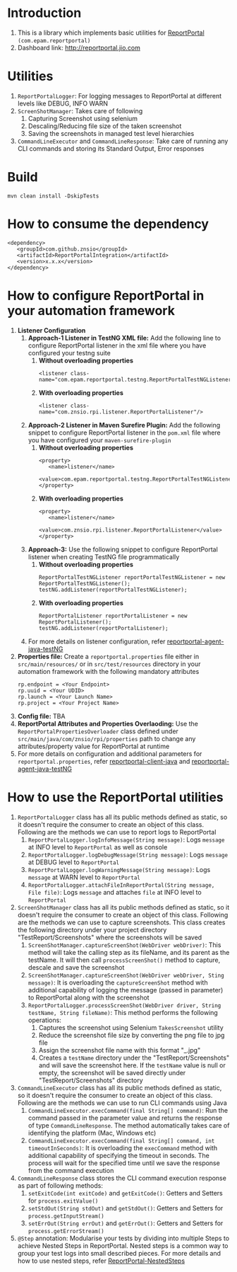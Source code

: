 # Introduction
1. This is a library which implements basic utilities for [ReportPortal](https://reportportal.io/docs/) `(com.epam.reportportal)`
2. Dashboard link: http://reportportal.jio.com

# Utilities
1. `ReportPortalLogger`: For logging messages to ReportPortal at different levels like DEBUG, INFO WARN
2. `ScreenShotManager`: Takes care of following
    1. Capturing Screenshot using selenium
    2. Descaling/Reducing file size of the taken screenshot
    3. Saving the screenshots in managed test level hierarchies
3. `CommandLineExecutor` and `CommandLineResponse`: Take care of running any CLI commands and storing its Standard Output, Error responses

# Build
`mvn clean install -DskipTests`

# How to consume the dependency
   ```
   <dependency>
      <groupId>com.github.znsio</groupId>
      <artifactId>ReportPortalIntegration</artifactId>
      <version>x.x.x</version>
   </dependency>
   ```

# How to configure ReportPortal in your automation framework
1. **Listener Configuration**
    1. **Approach-1 Listener in TestNG XML file:** Add the following line to configure ReportPortal listener in the xml file where you have configured your testng suite
        1. **Without overloading properties**
           ```
           <listener class-name="com.epam.reportportal.testng.ReportPortalTestNGListener"/>
           ```
        2. **With overloading properties**
           ```
           <listener class-name="com.znsio.rpi.listener.ReportPortalListener"/>
           ```
    2. **Approach-2 Listener in Maven Surefire Plugin:** Add the following snippet to configure ReportPortal listener in the `pom.xml` file where you have configured your `maven-surefire-plugin`
        1. **Without overloading properties**
           ```
           <property>
              <name>listener</name>
              <value>com.epam.reportportal.testng.ReportPortalTestNGListener</value>
           </property>
           ```
        2. **With overloading properties**
           ```
           <property>
              <name>listener</name>
              <value>com.znsio.rpi.listener.ReportPortalListener</value>
           </property>
           ```
    2. **Approach-3:** Use the following snippet to configure ReportPortal listener when creating TestNG file programmatically
        1. **Without overloading properties**
           ```
           ReportPortalTestNGListener reportPortalTestNGListener = new ReportPortalTestNGListener();
           testNG.addListener(reportPortalTestNGListener);
           ```
        2. **With overloading properties**
           ```
           ReportPortalListener reportPortalListener = new ReportPortalListener();
           testNG.addListener(reportPortalListener);
           ```
    3. For more details on listener configuration, refer [reportportal-agent-java-testNG](https://github.com/reportportal/agent-java-testNG)
2. **Properties file:** Create a `reportportal.properties` file either in `src/main/resources/` or in `src/test/resources` directory in your automation framework with the following mandatory attributes
   ```
   rp.endpoint = <Your Endpoint>
   rp.uuid = <Your UDID>
   rp.launch = <Your Launch Name>
   rp.project = <Your Project Name>
   ```
3. **Config file:** TBA
4. **ReportPortal Attributes and Properties Overlaoding:** Use the `ReportPortalPropertiesOverloader` class defined under `src/main/java/com/znsio/rpi/properties` path to change any attributes/property value for ReportPortal at runtime
5. For more details on configuration and additional parameters for `reportportal.properties`, refer [reportportal-client-java](https://github.com/reportportal/client-java) and [reportportal-agent-java-testNG](https://github.com/reportportal/agent-java-testNG)

# How to use the ReportPortal utilities
1. `ReportPortalLogger` class has all its public methods defined as static, so it doesn't require the consumer to create an object of this class. Following are the methods we can use to report logs to ReportPortal
    1. `ReportPortalLogger.logInfoMessage(String message)`: Logs `message` at INFO level to `ReportPortal` as well as console
    2. `ReportPortalLogger.logDebugMessage(String message)`: Logs `message` at DEBUG level to `ReportPortal`
    3. `ReportPortalLogger.logWarningMessage(String message)`: Logs `message` at WARN level to `ReportPortal`
    4. `ReportPortalLogger.attachFileInReportPortal(String message, File file)`: Logs `message` and attaches `file` at INFO level to `ReportPortal`
2. `ScreenShotManager` class has all its public methods defined as static, so it doesn't require the consumer to create an object of this class. Following are the methods we can use to capture screenshots. This class creates the following directory under your project directory "TestReport/Screenshots" where the screenshots will be saved
    1. `ScreenShotManager.captureScreenShot(WebDriver webDriver)`: This method will take the calling step as its fileName, and its parent as the testName. It will then call `processScreenShot()` method to capture, descale and save the screenshot
    2. `ScreenShotManager.captureScreenShot(WebDriver webDriver, Sting message)`: It is overloading the `captureScreenShot` method with additional capability of logging the message (passed in parameter) to ReportPortal along with the screenshot
    3. `ReportPortalLogger.processScreenShot(WebDriver driver, String testName, String fileName)`: This method performs the following operations:
        1. Captures the screenshot using Selenium `TakesScreenshot` utility
        2. Reduce the screenshot file size by converting the png file to jpg file
        3. Assign the screenshot file name with this format "<CurrentTimeStamp>_<fileName>.jpg"
        4. Creates a `testName` directory under the "TestReport/Screenshots" and will save the screenshot here. If the `testName` value is null or empty, the screenshot will be saved directly under "TestReport/Screenshots" directory
3. `CommandLineExecutor` class has all its public methods defined as static, so it doesn't require the consumer to create an object of this class. Following are the methods we can use to run CLI commands using Java
    1. `CommandLineExecutor.execCommand(final String[] command)`: Run the command passed in the parameter value and returns the response of type `CommandLineResponse`. The method automatically takes care of identifying the platform (Mac, Windows etc)
    2. `CommandLineExecutor.execCommand(final String[] command, int timeoutInSeconds)`: It is overloading the `execCommand` method with additional capability of specifying the timeout in seconds. The process will wait for the specified time until we save the response from the command execution
4. `CommandLineResponse` class stores the CLI command execution response as part of following methods:
    1. `setExitCode(int exitCode)` and `getExitCode()`: Getters and Setters for `process.exitValue()`
    2. `setStdOut(String stdOut)` and `getStdOut()`: Getters and Setters for `process.getInputStream()`
    3. `setErrOut(String errOut)` and `getErrOut()`: Getters and Setters for `process.getErrorStream()`
5. `@Step` annotation: Modularise your tests by dividing into multiple Steps to achieve Nested Steps in ReportPortal. Nested steps is a common way to group your test logs into small described pieces. For more details and how to use nested steps, refer [ReportPortal-NestedSteps](https://github.com/reportportal/client-java/wiki/Nested-steps)

